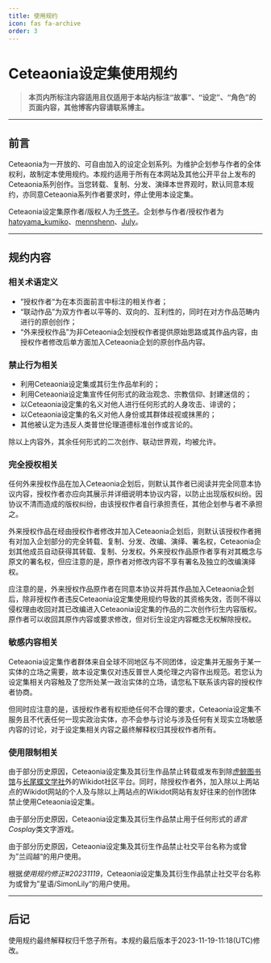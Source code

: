 ```yaml
---
title: 使用规约
icon: fas fa-archive
order: 3
---
```

# Ceteaonia设定集使用规约

> **本页内所标注内容适用且仅适用于本站内标注“故事”、“设定”、“角色”的页面内容，其他博客内容请联系博主。**
---

## 前言
Ceteaonia为一开放的、可自由加入的设定企划系列。为维护企划参与作者的全体权利，故制定本使用规约。本规约适用于所有在本网站及其他公开平台上发布的Ceteaonia系列创作。当您转载、复制、分发、演绎本世界观时，默认同意本规约，亦同意Ceteaonia系列作者要求时，停止使用本设定集。

Ceteaonia设定集原作者/版权人为[千悠子](https://ceteaonia.github.io/post/about)。企划参与作者/授权作者为[hatoyama_kumiko](https://x.com/MaryokuShinkuu)、[mennshenn](https://x.com/mennshenn)、[July](https://x.com/marchsjuly)。

---

## 规约内容

### 相关术语定义

* ”授权作者“为在本页面前言中标注的相关作者；
* “联动作品”为双方作者以平等的、双向的、互利性的，同时在对方作品范畴内进行的原创创作；
* “外来授权作品”为非Ceteaonia企划授权作者提供原始思路或其作品内容，由授权作者修改后单方面加入Ceteaonia企划的原创作品内容。

### 禁止行为相关

* 利用Ceteaonia设定集或其衍生作品牟利的；
* 利用Ceteaonia设定集宣传任何形式的政治观念、宗教信仰、封建迷信的；
* 以Ceteaonia设定集的名义对他人进行任何形式的人身攻击、诽谤的；
* 以Ceteaonia设定集的名义对他人身份或其群体歧视或抹黑的；
* 其他被认定为违反人类普世伦理道德标准创作或言论的。

除以上内容外，其余任何形式的二次创作、联动世界观，均被允许。

### 完全授权相关

任何外来授权作品在加入Ceteaonia企划后，则默认其作者已阅读并完全同意本协议内容，授权作者亦应向其展示并详细说明本协议内容，以防止出现版权纠纷。因协议不清而造成的版权纠纷，由该授权作者自行承担责任，其他企划参与者不承担之。

外来授权作品在经由授权作者修改并加入Ceteaonia企划后，则默认该授权作者拥有对加入企划部分的完全转载、复制、分发、改编、演绎、署名权，Ceteaonia企划其他成员自动获得其转载、复制、分发权。外来授权作品原作者享有对其概念与原文的署名权，但应注意的是，原作者对修改内容不享有署名及独立的改编演绎权。

应注意的是，外来授权作品原作者在同意本协议并将其作品加入Ceteaonia企划后，除非授权作者违反Ceteaonia设定集使用规约导致的其资格失效，否则不得以侵权理由收回对其已改编进入Ceteaonia设定集的作品的二次创作衍生内容版权。原作者可以收回其原作内容或要求修改，但对衍生设定内容概念无权解除授权。

### 敏感内容相关

Ceteaonia设定集作者群体来自全球不同地区与不同团体，设定集并无服务于某一实体的立场之需要，故本设定集仅对违反普世人类伦理之内容作出规范。若您认为设定集相关内容触及了您所处某一政治实体的立场，请您私下联系该内容的授权作者协商。

但同时应注意的是，该授权作者有权拒绝任何不合理的要求，Ceteaonia设定集不服务且不代表任何一现实政治实体，亦不会参与讨论与涉及任何有关现实立场敏感内容的讨论，对于设定集相关内容之最终解释权归其授权作者所有。

### 使用限制相关

由于部分历史原因，Ceteaonia设定集及其衍生作品禁止转载或发布到除[虎鲸图书馆](http://orcinus-library.wikidot.com)与[长尾蝶文学社](https://lbc-wiki.wikidot.com)外的Wikidot社区平台。同时，除授权作者外，加入除以上两站点的Wikidot网站的个人及与除以上两站点的Wikidot网站有友好往来的创作团体禁止使用Ceteaonia设定集。

由于部分历史原因，Ceteaonia设定集及其衍生作品禁止用于任何形式的*语言Cosplay*类文字游戏。

由于部分历史原因，Ceteaonia设定集及其衍生作品禁止社交平台名称为或曾为”兰阎越“的用户使用。

根据*使用规约修正#20231119*，Ceteaonia设定集及其衍生作品禁止社交平台名称为或曾为”星语/SimonLily“的用户使用。

---
## 后记

使用规约最终解释权归千悠子所有。本规约最后版本于2023-11-19-11:18(UTC)修改。
